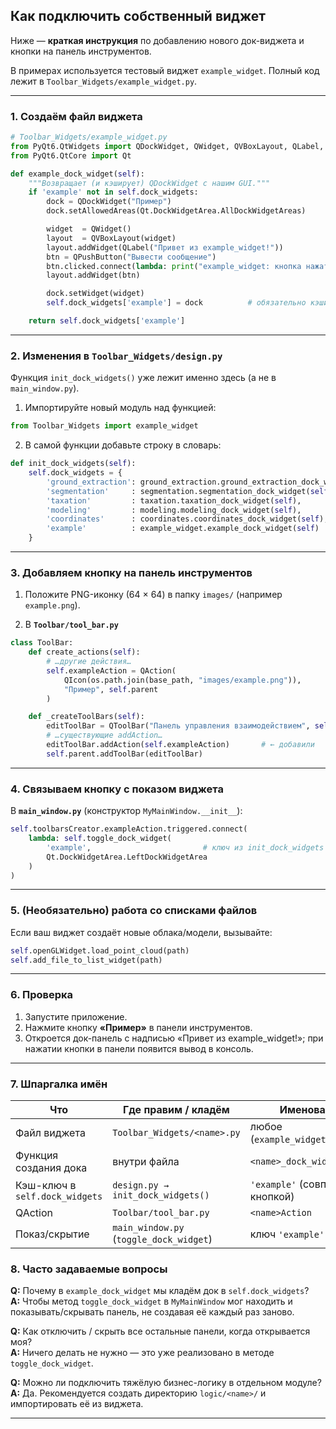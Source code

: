 ## Как подключить собственный виджет

Ниже — **краткая инструкция** по добавлению нового док-виджета и кнопки на панель инструментов.

В примерах используется тестовый виджет `example_widget`. Полный код лежит в `Toolbar_Widgets/example_widget.py`.

---

### 1. Создаём файл виджета

```python
# Toolbar_Widgets/example_widget.py
from PyQt6.QtWidgets import QDockWidget, QWidget, QVBoxLayout, QLabel, QPushButton
from PyQt6.QtCore import Qt

def example_dock_widget(self):
    """Возвращает (и кэширует) QDockWidget с нашим GUI."""
    if 'example' not in self.dock_widgets:
        dock = QDockWidget("Пример")
        dock.setAllowedAreas(Qt.DockWidgetArea.AllDockWidgetAreas)

        widget  = QWidget()
        layout  = QVBoxLayout(widget)
        layout.addWidget(QLabel("Привет из example_widget!"))
        btn = QPushButton("Вывести сообщение")
        btn.clicked.connect(lambda: print("example_widget: кнопка нажата"))
        layout.addWidget(btn)

        dock.setWidget(widget)
        self.dock_widgets['example'] = dock          # обязательно кэшируем!

    return self.dock_widgets['example']
```

---

### 2. Изменения в **`Toolbar_Widgets/design.py`**

Функция `init_dock_widgets()` уже лежит именно здесь (а не в `main_window.py`).

1. Импортируйте новый модуль над функцией:

```python
from Toolbar_Widgets import example_widget
```

2. В самой функции добавьте строку в словарь:

```python
def init_dock_widgets(self):
    self.dock_widgets = {
        'ground_extraction': ground_extraction.ground_extraction_dock_widget(self),
        'segmentation'     : segmentation.segmentation_dock_widget(self),
        'taxation'         : taxation.taxation_dock_widget(self),
        'modeling'         : modeling.modeling_dock_widget(self),
        'coordinates'      : coordinates.coordinates_dock_widget(self),
        'example'          : example_widget.example_dock_widget(self)   # ← наш виджет
    }
```

---

### 3. Добавляем кнопку на панель инструментов

1. Положите PNG-иконку (64 × 64) в папку `images/` (например `example.png`).

2. В **`Toolbar/tool_bar.py`**

```python
class ToolBar:
    def create_actions(self):
        # …другие действия…
        self.exampleAction = QAction(
            QIcon(os.path.join(base_path, "images/example.png")),
            "Пример", self.parent
        )

    def _createToolBars(self):
        editToolBar = QToolBar("Панель управления взаимодействием", self.parent)
        # …существующие addAction…
        editToolBar.addAction(self.exampleAction)       # ← добавили
        self.parent.addToolBar(editToolBar)
```

---

### 4. Связываем кнопку с показом виджета

В **`main_window.py`** (конструктор `MyMainWindow.__init__`):

```python
self.toolbarsCreator.exampleAction.triggered.connect(
    lambda: self.toggle_dock_widget(
        'example',                         # ключ из init_dock_widgets
        Qt.DockWidgetArea.LeftDockWidgetArea
    )
)
```

---

### 5. (Необязательно) работа со списками файлов

Если ваш виджет создаёт новые облака/модели, вызывайте:

```python
self.openGLWidget.load_point_cloud(path)
self.add_file_to_list_widget(path)
```

---

### 6. Проверка

1. Запустите приложение.
2. Нажмите кнопку **«Пример»** в панели инструментов.
3. Откроется док-панель с надписью «Привет из example\_widget!»; при нажатии кнопки в панели появится вывод в консоль.

---

### 7. Шпаргалка имён

| Что                            | Где правим / кладём                     | Именование                        |
| ------------------------------ | --------------------------------------- | --------------------------------- |
| Файл виджета                   | `Toolbar_Widgets/<name>.py`             | любое (`example_widget.py`)       |
| Функция создания дока          | внутри файла                            | `<name>_dock_widget(self)`        |
| Кэш-ключ в `self.dock_widgets` | `design.py → init_dock_widgets()`       | `'example'` (совпадает с кнопкой) |
| QAction                        | `Toolbar/tool_bar.py`                   | `<name>Action`                    |
| Показ/скрытие                  | `main_window.py` (`toggle_dock_widget`) | ключ `'example'`                  |

### 8. Часто задаваемые вопросы

**Q:** Почему в `example_dock_widget` мы кладём док в `self.dock_widgets`?  
**A:** Чтобы метод `toggle_dock_widget` в `MyMainWindow` мог находить и показывать/скрывать панель, не создавая её каждый раз заново.

**Q:** Как отключить / скрыть все остальные панели, когда открывается моя?  
**A:** Ничего делать не нужно — это уже реализовано в методе `toggle_dock_widget`.

**Q:** Можно ли подключить тяжёлую бизнес-логику в отдельном модуле?  
**A:** Да. Рекомендуется создать директорию `logic/<name>/` и импортировать её из виджета.

---